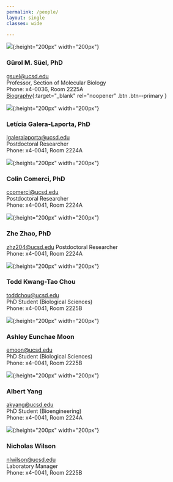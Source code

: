 ```yaml
---
permalink: /people/
layout: single
classes: wide

---
```


![](/assets/images/lab_members/Gsuel.png){:height="200px" width="200px"}
### Gürol M. Süel, PhD
gsuel@ucsd.edu  
Professor, Section of Molecular Biology  
Phone: x4-0036, Room 2225A  
[Biography](/gurol_bio/){:target="_blank" rel="noopener" .btn .btn--primary }  

![](/assets/images/lab_members/Leticia.png){:height="200px" width="200px"}
### Letícia Galera-Laporta, PhD
lgaleralaporta@ucsd.edu  
Postdoctoral Researcher  
Phone: x4-0041, Room 2224A

![](/assets/images/lab_members/Colin.png){:height="200px" width="200px"}
### Colin Comerci, PhD
ccomerci@ucsd.edu  
Postdoctoral Researcher  
Phone: x4-0041, Room 2224A  

![](/assets/images/lab_members/Zhe.png){:height="200px" width="200px"}
### Zhe Zhao, PhD
zhz204@ucsd.edu 
Postdoctoral Researcher  
Phone: x4-0041, Room 2224A  

![](/assets/images/lab_members/Todd.png){:height="200px" width="200px"}
### Todd Kwang-Tao Chou
toddchou@ucsd.edu  
PhD Student (Biological Sciences)   
Phone: x4-0041, Room 2225B


![](/assets/images/lab_members/Ashley.png){:height="200px" width="200px"}
### Ashley Eunchae Moon 
emoon@ucsd.edu  
PhD Student (Biological Sciences)   
Phone: x4-0041, Room 2225B

![](/assets/images/lab_members/Albert.png){:height="200px" width="200px"}
### Albert Yang 
akyang@ucsd.edu  
PhD Student (Bioengineering)   
Phone: x4-0041, Room 2224A
 

![](/assets/images/lab_members/Nicholas.png){:height="200px" width="200px"}
### Nicholas Wilson
nlwilson@ucsd.edu  
Laboratory Manager   
Phone: x4-0041, Room 2225B




